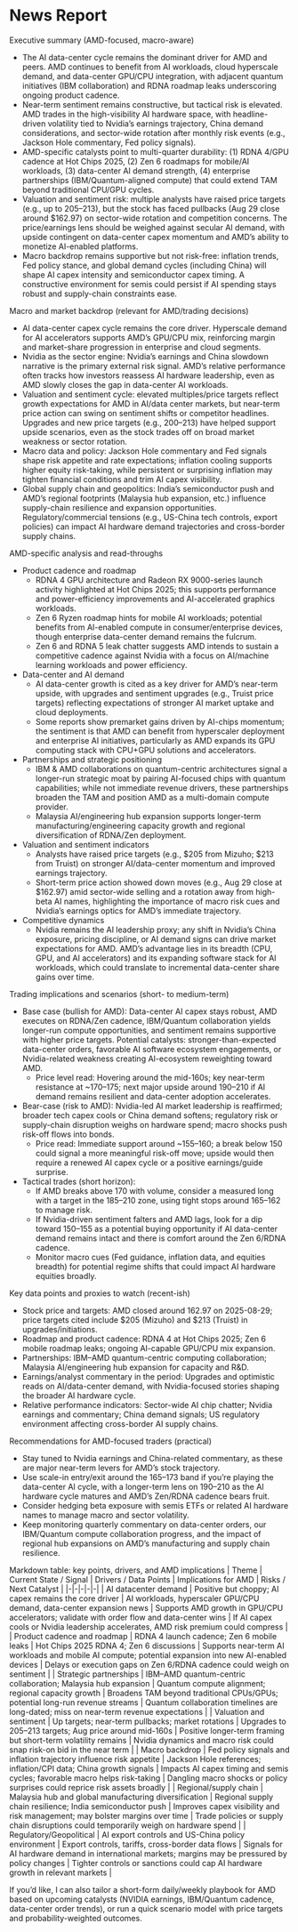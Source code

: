 # News Report

Executive summary (AMD-focused, macro-aware)
- The AI data-center cycle remains the dominant driver for AMD and peers. AMD continues to benefit from AI workloads, cloud hyperscale demand, and data-center GPU/CPU integration, with adjacent quantum initiatives (IBM collaboration) and RDNA roadmap leaks underscoring ongoing product cadence.
- Near-term sentiment remains constructive, but tactical risk is elevated. AMD trades in the high-visibility AI hardware space, with headline-driven volatility tied to Nvidia’s earnings trajectory, China demand considerations, and sector-wide rotation after monthly risk events (e.g., Jackson Hole commentary, Fed policy signals).
- AMD-specific catalysts point to multi-quarter durability: (1) RDNA 4/GPU cadence at Hot Chips 2025, (2) Zen 6 roadmaps for mobile/AI workloads, (3) data-center AI demand strength, (4) enterprise partnerships (IBM/Quantum-aligned compute) that could extend TAM beyond traditional CPU/GPU cycles.
- Valuation and sentiment risk: multiple analysts have raised price targets (e.g., up to $205–$213), but the stock has faced pullbacks (Aug 29 close around $162.97) on sector-wide rotation and competition concerns. The price/earnings lens should be weighed against secular AI demand, with upside contingent on data-center capex momentum and AMD’s ability to monetize AI-enabled platforms.
- Macro backdrop remains supportive but not risk-free: inflation trends, Fed policy stance, and global demand cycles (including China) will shape AI capex intensity and semiconductor capex timing. A constructive environment for semis could persist if AI spending stays robust and supply-chain constraints ease.

Macro and market backdrop (relevant for AMD/trading decisions)
- AI data-center capex cycle remains the core driver. Hyperscale demand for AI accelerators supports AMD’s GPU/CPU mix, reinforcing margin and market-share progression in enterprise and cloud segments.
- Nvidia as the sector engine: Nvidia’s earnings and China slowdown narrative is the primary external risk signal. AMD’s relative performance often tracks how investors reassess AI hardware leadership, even as AMD slowly closes the gap in data-center AI workloads.
- Valuation and sentiment cycle: elevated multiples/price targets reflect growth expectations for AMD in AI/data center markets, but near-term price action can swing on sentiment shifts or competitor headlines. Upgrades and new price targets (e.g., $200–$213) have helped support upside scenarios, even as the stock trades off on broad market weakness or sector rotation.
- Macro data and policy: Jackson Hole commentary and Fed signals shape risk appetite and rate expectations; inflation cooling supports higher equity risk-taking, while persistent or surprising inflation may tighten financial conditions and trim AI capex visibility.
- Global supply chain and geopolitics: India’s semiconductor push and AMD’s regional footprints (Malaysia hub expansion, etc.) influence supply-chain resilience and expansion opportunities. Regulatory/commercial tensions (e.g., US-China tech controls, export policies) can impact AI hardware demand trajectories and cross-border supply chains.

AMD-specific analysis and read-throughs
- Product cadence and roadmap
  - RDNA 4 GPU architecture and Radeon RX 9000-series launch activity highlighted at Hot Chips 2025; this supports performance and power-efficiency improvements and AI-accelerated graphics workloads.
  - Zen 6 Ryzen roadmap hints for mobile AI workloads; potential benefits from AI-enabled compute in consumer/enterprise devices, though enterprise data-center demand remains the fulcrum.
  - Zen 6 and RDNA 5 leak chatter suggests AMD intends to sustain a competitive cadence against Nvidia with a focus on AI/machine learning workloads and power efficiency.
- Data-center and AI demand
  - AI data-center growth is cited as a key driver for AMD’s near-term upside, with upgrades and sentiment upgrades (e.g., Truist price targets) reflecting expectations of stronger AI market uptake and cloud deployments.
  - Some reports show premarket gains driven by AI-chips momentum; the sentiment is that AMD can benefit from hyperscaler deployment and enterprise AI initiatives, particularly as AMD expands its GPU computing stack with CPU+GPU solutions and accelerators.
- Partnerships and strategic positioning
  - IBM & AMD collaborations on quantum-centric architectures signal a longer-run strategic moat by pairing AI-focused chips with quantum capabilities; while not immediate revenue drivers, these partnerships broaden the TAM and position AMD as a multi-domain compute provider.
  - Malaysia AI/engineering hub expansion supports longer-term manufacturing/engineering capacity growth and regional diversification of RDNA/Zen deployment.
- Valuation and sentiment indicators
  - Analysts have raised price targets (e.g., $205 from Mizuho; $213 from Truist) on stronger AI/data-center momentum and improved earnings trajectory.
  - Short-term price action showed down moves (e.g., Aug 29 close at $162.97) amid sector-wide selling and a rotation away from high-beta AI names, highlighting the importance of macro risk cues and Nvidia’s earnings optics for AMD’s immediate trajectory.
- Competitive dynamics
  - Nvidia remains the AI leadership proxy; any shift in Nvidia’s China exposure, pricing discipline, or AI demand signs can drive market expectations for AMD. AMD’s advantage lies in its breadth (CPU, GPU, and AI accelerators) and its expanding software stack for AI workloads, which could translate to incremental data-center share gains over time.

Trading implications and scenarios (short- to medium-term)
- Base case (bullish for AMD): Data-center AI capex stays robust, AMD executes on RDNA/Zen cadence, IBM/Quantum collaboration yields longer-run compute opportunities, and sentiment remains supportive with higher price targets. Potential catalysts: stronger-than-expected data-center orders, favorable AI software ecosystem engagements, or Nvidia-related weakness creating AI-ecosystem reweighting toward AMD.
  - Price level read: Hovering around the mid-160s; key near-term resistance at ~170–175; next major upside around 190–210 if AI demand remains resilient and data-center adoption accelerates.
- Bear-case (risk to AMD): Nvidia-led AI market leadership is reaffirmed; broader tech capex cools or China demand softens; regulatory risk or supply-chain disruption weighs on hardware spend; macro shocks push risk-off flows into bonds.
  - Price read: Immediate support around ~155–160; a break below 150 could signal a more meaningful risk-off move; upside would then require a renewed AI capex cycle or a positive earnings/guide surprise.
- Tactical trades (short horizon):
  - If AMD breaks above 170 with volume, consider a measured long with a target in the 185–210 zone, using tight stops around 165–162 to manage risk.
  - If Nvidia-driven sentiment falters and AMD lags, look for a dip toward 150–155 as a potential buying opportunity if AI data-center demand remains intact and there is comfort around the Zen 6/RDNA cadence.
  - Monitor macro cues (Fed guidance, inflation data, and equities breadth) for potential regime shifts that could impact AI hardware equities broadly.

Key data points and proxies to watch (recent-ish)
- Stock price and targets: AMD closed around 162.97 on 2025-08-29; price targets cited include $205 (Mizuho) and $213 (Truist) in upgrades/initiations.
- Roadmap and product cadence: RDNA 4 at Hot Chips 2025; Zen 6 mobile roadmap leaks; ongoing AI-capable GPU/CPU mix expansion.
- Partnerships: IBM–AMD quantum-centric computing collaboration; Malaysia AI/engineering hub expansion for capacity and R&D.
- Earnings/analyst commentary in the period: Upgrades and optimistic reads on AI/data-center demand, with Nvidia-focused stories shaping the broader AI hardware cycle.
- Relative performance indicators: Sector-wide AI chip chatter; Nvidia earnings and commentary; China demand signals; US regulatory environment affecting cross-border AI supply chains.

Recommendations for AMD-focused traders (practical)
- Stay tuned to Nvidia earnings and China-related commentary, as these are major near-term levers for AMD’s stock trajectory.
- Use scale-in entry/exit around the 165–173 band if you’re playing the data-center AI cycle, with a longer-term lens on 190–210 as the AI hardware cycle matures and AMD’s Zen/RDNA cadence bears fruit.
- Consider hedging beta exposure with semis ETFs or related AI hardware names to manage macro and sector volatility.
- Keep monitoring quarterly commentary on data-center orders, our IBM/Quantum compute collaboration progress, and the impact of regional hub expansions on AMD’s manufacturing and supply chain resilience.

Markdown table: key points, drivers, and AMD implications
| Theme | Current State / Signal | Drivers / Data Points | Implications for AMD | Risks / Next Catalyst |
|-|-|-|-|-|
| AI datacenter demand | Positive but choppy; AI capex remains the core driver | AI workloads, hyperscaler GPU/CPU demand, data-center expansion news | Supports AMD growth in GPU/CPU accelerators; validate with order flow and data-center wins | If AI capex cools or Nvidia leadership accelerates, AMD risk premium could compress |
| Product cadence and roadmap | RDNA 4 launch cadence; Zen 6 mobile leaks | Hot Chips 2025 RDNA 4; Zen 6 discussions | Supports near-term AI workloads and mobile AI compute; potential expansion into new AI-enabled devices | Delays or execution gaps on Zen 6/RDNA cadence could weigh on sentiment |
| Strategic partnerships | IBM–AMD quantum-centric collaboration; Malaysia hub expansion | Quantum compute alignment; regional capacity growth | Broadens TAM beyond traditional CPUs/GPUs; potential long-run revenue streams | Quantum collaboration timelines are long-dated; miss on near-term revenue expectations |
| Valuation and sentiment | Up targets; near-term pullbacks; market rotations | Upgrades to $205–$213 targets; Aug price around mid-160s | Positive longer-term framing but short-term volatility remains | Nvidia dynamics and macro risk could snap risk-on bid in the near term |
| Macro backdrop | Fed policy signals and inflation trajectory influence risk appetite | Jackson Hole references; inflation/CPI data; China growth signals | Impacts AI capex timing and semis cycles; favorable macro helps risk-taking | Dangling macro shocks or policy surprises could reprice risk assets broadly |
| Regional/supply chain | Malaysia hub and global manufacturing diversification | Regional supply chain resilience; India semiconductor push | Improves capex visibility and risk management; may bolster margins over time | Trade policies or supply chain disruptions could temporarily weigh on hardware spend |
| Regulatory/Geopolitical | AI export controls and US-China policy environment | Export controls, tariffs, cross-border data flows | Signals for AI hardware demand in international markets; margins may be pressured by policy changes | Tighter controls or sanctions could cap AI hardware growth in relevant markets |

If you’d like, I can also tailor a short-form daily/weekly playbook for AMD based on upcoming catalysts (NVIDIA earnings, IBM/Quantum cadence, data-center order trends), or run a quick scenario model with price targets and probability-weighted outcomes.
